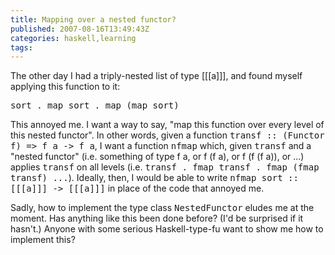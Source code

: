 ```yaml
---
title: Mapping over a nested functor?
published: 2007-08-16T13:49:43Z
categories: haskell,learning
tags: 
---
```


The other day I had a triply-nested list of type [[[a]]], and found myself applying this function to it:
<pre>
sort . map sort . map (map sort)</pre>
This annoyed me.  I want a way to say, "map this function over every level of this nested functor".  In other words, given a function <tt>transf :: (Functor f) =&gt; f a -&gt; f a</tt>, I want a function <tt>nfmap</tt> which, given <tt>transf</tt> and a "nested functor" (i.e. something of type f a, or f (f a), or f (f (f a)), or ...) applies <tt>transf</tt> on all levels (i.e. <tt>transf . fmap transf . fmap (fmap transf) ...</tt>). Ideally, then, I would be able to write <tt>nfmap sort :: [[[a]]] -&gt; [[[a]]]</tt> in place of the code that annoyed me.

Sadly, how to implement the type class <tt>NestedFunctor</tt> eludes me at the moment.  Has anything like this been done before? (I'd be surprised if it hasn't.)  Anyone with some serious Haskell-type-fu want to show me how to implement this?

